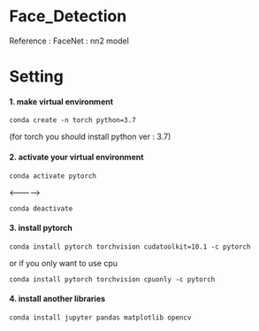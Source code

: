 # Face_Detection
Reference : FaceNet : nn2 model

# Setting
#### 1. make virtual environment

```anaconda
conda create -n torch python=3.7
```
(for torch you should install python ver : 3.7)

#### 2. activate your virtual environment
```anaconda
conda activate pytorch 
```
<----->
```anaconda
conda deactivate
```

#### 3. install pytorch

```anaconda
conda install pytorch torchvision cudatoolkit=10.1 -c pytorch
```
or if you only want to use cpu 
```anaconda
conda install pytorch torchvision cpuonly -c pytorch
```
#### 4. install another libraries
```anaconda
conda install jupyter pandas matplotlib opencv
```
